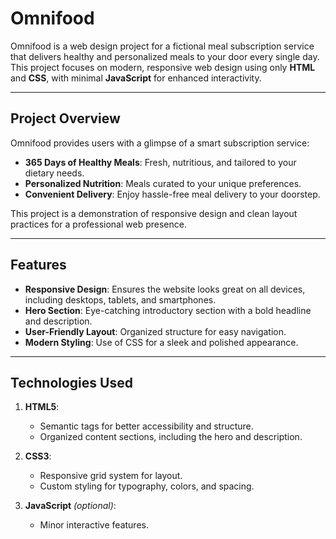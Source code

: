# Omnifood

Omnifood is a web design project for a fictional meal subscription service that delivers healthy and personalized meals to your door every single day. This project focuses on modern, responsive web design using only **HTML** and **CSS**, with minimal **JavaScript** for enhanced interactivity.

---

## Project Overview

Omnifood provides users with a glimpse of a smart subscription service:
- **365 Days of Healthy Meals**: Fresh, nutritious, and tailored to your dietary needs.
- **Personalized Nutrition**: Meals curated to your unique preferences.
- **Convenient Delivery**: Enjoy hassle-free meal delivery to your doorstep.

This project is a demonstration of responsive design and clean layout practices for a professional web presence.

---

## Features

- **Responsive Design**: Ensures the website looks great on all devices, including desktops, tablets, and smartphones.
- **Hero Section**: Eye-catching introductory section with a bold headline and description.
- **User-Friendly Layout**: Organized structure for easy navigation.
- **Modern Styling**: Use of CSS for a sleek and polished appearance.

---

## Technologies Used

1. **HTML5**:
   - Semantic tags for better accessibility and structure.
   - Organized content sections, including the hero and description.

2. **CSS3**:
   - Responsive grid system for layout.
   - Custom styling for typography, colors, and spacing.

3. **JavaScript** *(optional)*:
   - Minor interactive features.

